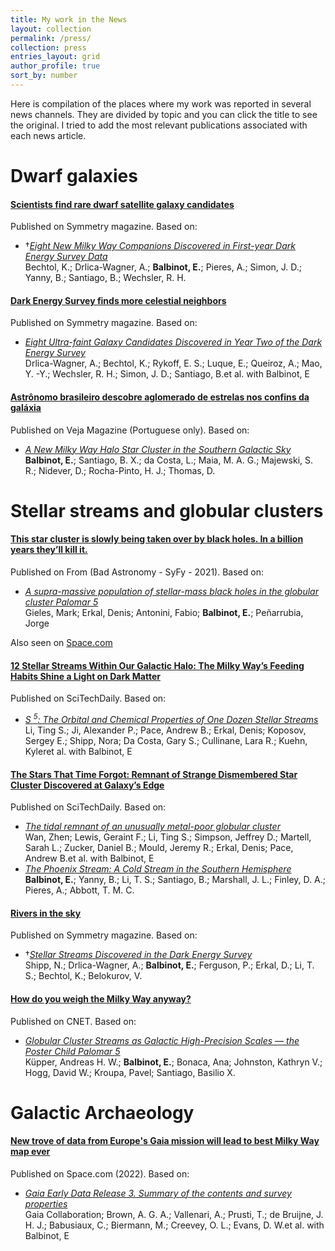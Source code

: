 ```yaml
---
title: My work in the News
layout: collection
permalink: /press/
collection: press
entries_layout: grid
author_profile: true
sort_by: number
---
```


Here is compilation of the places where my work was reported in several news
channels. They are divided by topic and you can click the title to see the
original. I tried to add the most relevant publications associated with each
news article.

# Dwarf galaxies

#### [Scientists find rare dwarf satellite galaxy candidates](https://www.symmetrymagazine.org/article/march-2015/scientists-find-rare-dwarf-satellite-galaxy-candidates)

Published on Symmetry magazine. Based on:

- †[*Eight New Milky Way Companions Discovered in First-year Dark Energy Survey Data*](https://ui.adsabs.harvard.edu/abs/2015ApJ...807...50B/abstract) <br/> Bechtol, K.; Drlica-Wagner, A.; **Balbinot, E.**; Pieres, A.; Simon, J. D.; Yanny, B.; Santiago, B.; Wechsler, R. H.       


#### [Dark Energy Survey finds more celestial neighbors](https://www.symmetrymagazine.org/article/august-2015/dark-energy-survey-finds-more-celestial-neighbors)

Published on Symmetry magazine. Based on: 

- [*Eight Ultra-faint Galaxy Candidates Discovered in Year Two of the Dark Energy Survey*](https://ui.adsabs.harvard.edu/abs/2015ApJ...813..109D/abstract) <br/> Drlica-Wagner, A.; Bechtol, K.; Rykoff, E. S.; Luque, E.; Queiroz, A.; Mao, Y. -Y.; Wechsler, R. H.; Simon, J. D.; Santiago, B.et al. with Balbinot, E  

#### [Astrônomo brasileiro descobre aglomerado de estrelas nos confins da galáxia](https://veja.abril.com.br/ciencia/astronomo-brasileiro-descobre-aglomerado-de-estrelas-nos-confins-da-galaxia/)

Published on Veja Magazine (Portuguese only). Based on:

- [*A New Milky Way Halo Star Cluster in the Southern Galactic Sky*](https://ui.adsabs.harvard.edu/abs/2013ApJ...767..101B/abstract) <br/> **Balbinot, E.**; Santiago, B. X.; da Costa, L.; Maia, M. A. G.; Majewski, S. R.; Nidever, D.; Rocha-Pinto, H. J.; Thomas, D.       

# Stellar streams and globular clusters

#### [This star cluster is slowly being taken over by black holes. In a billion years they’ll kill it.](https://www.syfy.com/syfy-wire/this-star-cluster-is-slowly-being-taken-over-by-black-holes-in-a-billion-years-theyll-kill)

Published on From (Bad Astronomy - SyFy - 2021). Based on:

- [*A supra-massive population of stellar-mass black holes in the globular cluster Palomar 5*](https://ui.adsabs.harvard.edu/abs/2021NatAs...5..957G/abstract) <br/> Gieles, Mark; Erkal, Denis; Antonini, Fabio; **Balbinot, E.**; Peñarrubia, Jorge 

Also seen on [Space.com](https://www.space.com/black-holes-overrun-star-cluster-palomar-5-star-cluster)

#### [12 Stellar Streams Within Our Galactic Halo: The Milky Way’s Feeding Habits Shine a Light on Dark Matter](https://scitechdaily.com/12-stellar-streams-within-our-galactic-halo-the-milky-ways-feeding-habits-shine-a-light-on-dark-matter/)

Published on SciTechDaily. Based on:

- [*S <SUP>5</SUP>: The Orbital and Chemical Properties of One Dozen Stellar Streams*](https://ui.adsabs.harvard.edu/abs/2022ApJ...928...30L/abstract) <br/> Li, Ting S.; Ji, Alexander P.; Pace, Andrew B.; Erkal, Denis; Koposov, Sergey E.; Shipp, Nora; Da Costa, Gary S.; Cullinane, Lara R.; Kuehn, Kyleret al. with Balbinot, E       

#### [The Stars That Time Forgot: Remnant of Strange Dismembered Star Cluster Discovered at Galaxy’s Edge](https://scitechdaily.com/the-stars-that-time-forgot-remnant-of-strange-dismembered-star-cluster-discovered-at-galaxys-edge/)

Published on SciTechDaily. Based on:

- [*The tidal remnant of an unusually metal-poor globular cluster*](https://ui.adsabs.harvard.edu/abs/2020Natur.583..768W/abstract) <br/> Wan, Zhen; Lewis, Geraint F.; Li, Ting S.; Simpson, Jeffrey D.; Martell, Sarah L.; Zucker, Daniel B.; Mould, Jeremy R.; Erkal, Denis; Pace, Andrew B.et al. with Balbinot, E       
- [*The Phoenix Stream: A Cold Stream in the Southern Hemisphere*](https://ui.adsabs.harvard.edu/abs/2016ApJ...820...58B/abstract) <br/> **Balbinot, E.**; Yanny, B.; Li, T. S.; Santiago, B.; Marshall, J. L.; Finley, D. A.; Pieres, A.; Abbott, T. M. C.              

#### [Rivers in the sky](https://www.symmetrymagazine.org/article/rivers-in-the-sky)

Published on Symmetry magazine. Based on:

- †[*Stellar Streams Discovered in the Dark Energy Survey*](https://ui.adsabs.harvard.edu/abs/2018ApJ...862..114S/abstract) <br/> Shipp, N.; Drlica-Wagner, A.; **Balbinot, E.**; Ferguson, P.; Erkal, D.; Li, T. S.; Bechtol, K.; Belokurov, V.    

#### [How do you weigh the Milky Way anyway?](https://www.cnet.com/science/how-do-you-weigh-the-milky-way-anyway/)

Published on CNET. Based on:

- [*Globular Cluster Streams as Galactic High-Precision Scales — the Poster Child Palomar 5*](https://ui.adsabs.harvard.edu/abs/2015ApJ...803...80K/abstract) <br/> Küpper, Andreas H. W.; **Balbinot, E.**; Bonaca, Ana; Johnston, Kathryn V.; Hogg, David W.; Kroupa, Pavel; Santiago, Basilio X.          

# Galactic Archaeology

#### [New trove of data from Europe's Gaia mission will lead to best Milky Way map ever](https://www.space.com/gaia-data-release-milky-way-best-map)

Published on Space.com (2022). Based on:

- [*Gaia Early Data Release 3. Summary of the contents and survey properties*](https://ui.adsabs.harvard.edu/abs/2021A&A...649A...1G/abstract) <br/> Gaia Collaboration; Brown, A. G. A.; Vallenari, A.; Prusti, T.; de Bruijne, J. H. J.; Babusiaux, C.; Biermann, M.; Creevey, O. L.; Evans, D. W.et al. with Balbinot, E 



